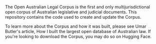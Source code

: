 The Open Australian Legal Corpus is the first and only multijurisdictional open corpus of Australian legislative and judicial documents. This repository contains the code used to create and update the Corpus.

To learn more about the Corpus and how it was built, please see Umar Butler's article, How I built the largest open database of Australian law. If you're looking to download the Corpus, you may do so on Hugging Face.
